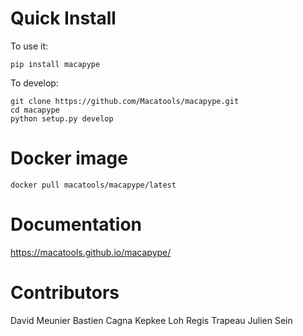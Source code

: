 # Quick Install
To use it:

```shell
pip install macapype
```

To develop:

```shell
git clone https://github.com/Macatools/macapype.git
cd macapype
python setup.py develop
```

# Docker image

```shell
docker pull macatools/macapype/latest
```

# Documentation

https://macatools.github.io/macapype/

# Contributors

David Meunier
Bastien Cagna
Kepkee Loh
Regis Trapeau
Julien Sein
